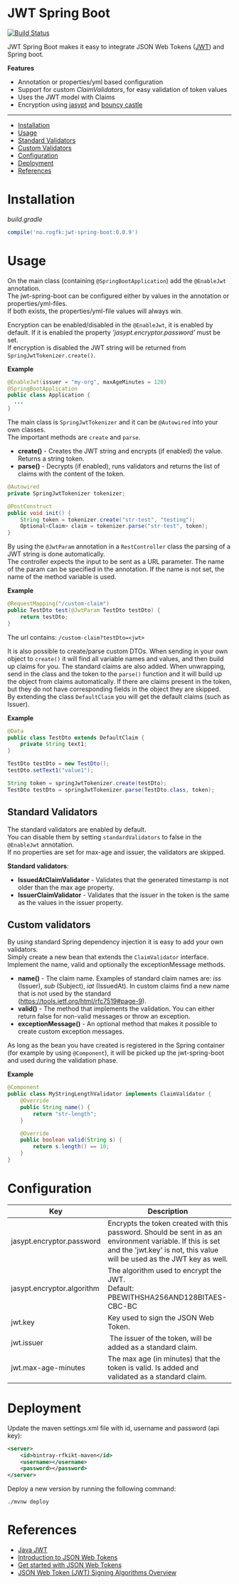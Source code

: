 # JWT Spring Boot

[![Build Status](https://travis-ci.org/Rogaland/jwt-spring-boot.svg?branch=master)](https://travis-ci.org/Rogaland/jwt-spring-boot)

JWT Spring Boot makes it easy to integrate JSON Web Tokens ([JWT](https://jwt.io/)) and Spring boot.

__Features__

* Annotation or properties/yml based configuration
* Support for custom _ClaimValidators_, for easy validation of token values
* Uses the JWT model with Claims
* Encryption using [jasypt](http://www.jasypt.org/) and [bouncy castle](http://www.bouncycastle.org/)

---

* [Installation](#installation)
* [Usage](#usage)
 * [Standard Validators](#standard-validators)
 * [Custom Validators](#custom-validators)
* [Configuration](#configuration)
* [Deployment](#deployment)
* [References](#references)

# Installation
_build.gradle_

```groovy
compile('no.rogfk:jwt-spring-boot:0.0.9')
```

# Usage
On the main class (containing `@SpringBootApplication`) add the `@EnableJwt` annotation.  
The jwt-spring-boot can be configured either by values in the annotation or properties/yml-files.  
If both exists, the properties/yml-file values will always win.  

Encryption can be enabled/disabled in the `@EnableJwt`, it is enabled by default.
If it is enabled the property _'jasypt.encryptor.password'_ must be set.  
If encryption is disabled the JWT string will be returned from `SpringJwtTokenizer.create()`.


__Example__
```java
@EnableJwt(issuer = "my-org", maxAgeMinutes = 120)
@SpringBootApplication
public class Application {
  ...
}
```

The main class is `SpringJwtTokenizer` and it can be `@Autowired` into your own classes.  
The important methods are `create` and `parse`.

* __create()__ - Creates the JWT string and encrypts (if enabled) the value. Returns a string token.
* __parse()__ - Decrypts (if enabled), runs validators and returns the list of claims with the content of the token.

```java
@Autowired
private SpringJwtTokenizer tokenizer;

@PostConstruct
public void init() {
    String token = tokenizer.create("str-test", "testing");
    Optional<Claim> claim = tokenizer.parse("str-test", token);
}
```

By using the `@JwtParam` annotation in a `RestController` class the parsing of a JWT string is done automatically.  
The controller expects the input to be sent as a URL parameter. The name of the param can be specified in the annotation. If the name is not set, the name of the method variable is used.

__Example__
```java
@RequestMapping("/custom-claim")
public TestDto test(@JwtParam TestDto testDto) {
    return testDto;
}
```
The url contains: `/custom-claim?testDto=<jwt>`

It is also possible to create/parse custom DTOs.
When sending in your own object to `create()` it will find all variable names and values, and then build up claims for you.
The standard claims are also added. When unwrapping, send in the class and the token to the `parse()` function and it will build up the object from claims automatically.
If there are claims present in the token, but they do not have corresponding fields in the object they are skipped.  
By extending the class `DefaultClaim` you will get the default claims (such as Issuer).  

__Example__

```java
@Data
public class TestDto extends DefaultClaim {
    private String text1;
}
```

```java
TestDto testDto = new TestDto();
testDto.setText1("value1");

String token = springJwtTokenizer.create(testDto);
TestDto testDto = springJwtTokenizer.parse(TestDto.class, token);

```

## Standard Validators
The standard validators are enabled by default.  
You can disable them by setting `standardValidators` to false in the `@EnableJwt` annotation.  
If no properties are set for max-age and issuer, the validators are skipped.  
  
__Standard validators__:  

* __IssuedAtClaimValidator__ - Validates that the generated timestamp is not older than the max age property.
* __IssuerClaimValidator__ - Validates that the issuer in the token is the same as the values in the issuer property.


## Custom validators
By using standard Spring dependency injection it is easy to add your own validators.  
Simply create a new bean that extends the `ClaimValidator` interface. Implement the name, valid and optionally the exceptionMessage methods.

* __name()__ - The claim name. Examples of standard claim names are: _iss_ (Issuer), _sub_ (Subject), _iat_ (IssuedAt). In custom claims find a new name that is not used by the standard (https://tools.ietf.org/html/rfc7519#page-9).
* __valid()__ - The method that implements the validation. You can either return false for non-valid messages or throw an exception.
* __exceptionMessage()__ - An optional method that makes it possible to create custom exception messages.

As long as the bean you have created is registered in the Spring container (for example by using `@Component`), it will be picked up the jwt-spring-boot and used during the validation phase.

__Example__
```java
@Component
public class MyStringLengthValidator implements ClaimValidator {
    @Override
    public String name() {
        return "str-length";
    }

    @Override
    public boolean valid(String s) {
        return s.length() == 10;
    }
}
```

# Configuration

| Key | Description |
|-----|----------|
| jasypt.encryptor.password | Encrypts the token created with this password. Should be sent in as an environment variable. If this is set and the 'jwt.key' is not, this value will be used as the JWT key as well. |
| jasypt.encryptor.algorithm | The algorithm used to encrypt the JWT.<br>Default: PBEWITHSHA256AND128BITAES-CBC-BC |
| jwt.key | Key used to sign the JSON Web Token. |
| jwt.issuer | The issuer of the token, will be added as a standard claim. |
| jwt.max-age-minutes | The max age (in minutes) that the token is valid. Is added and validated as a standard claim. |

# Deployment
Update the maven settings.xml file with id, username and password (api key):
```xml
<server>
    <id>bintray-rfkikt-maven</id>
    <username></username>
    <password></password>
</server>
```

Deploy a new version by running the following command:
```
./mvnw deploy
```

# References
* [Java JWT](https://github.com/jwtk/jjwt)
* [Introduction to JSON Web Tokens](https://jwt.io/introduction/)
* [Get started with JSON Web Tokens](https://auth0.com/learn/json-web-tokens/)
* [JSON Web Token (JWT) Signing Algorithms Overview](https://auth0.com/blog/2015/12/17/json-web-token-signing-algorithms-overview/)